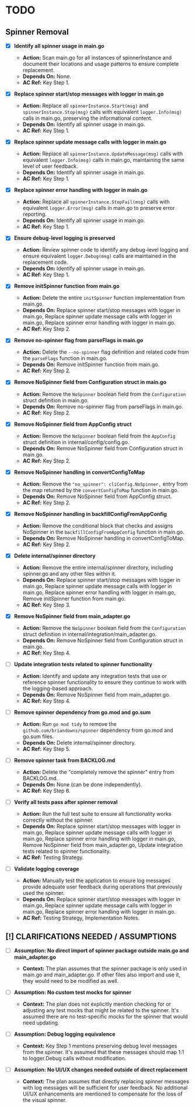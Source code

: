 # TODO

## Spinner Removal

- [x] **Identify all spinner usage in main.go**
  - **Action:** Scan main.go for all instances of spinnerInstance and document their locations and usage patterns to ensure complete replacement.
  - **Depends On:** None.
  - **AC Ref:** Key Step 1.

- [x] **Replace spinner start/stop messages with logger in main.go**
  - **Action:** Replace all `spinnerInstance.Start(msg)` and `spinnerInstance.Stop(msg)` calls with equivalent `logger.Info(msg)` calls in main.go, preserving the informational content.
  - **Depends On:** Identify all spinner usage in main.go.
  - **AC Ref:** Key Step 1.

- [x] **Replace spinner update message calls with logger in main.go**
  - **Action:** Replace all `spinnerInstance.UpdateMessage(msg)` calls with equivalent `logger.Info(msg)` calls in main.go, maintaining the same level of user feedback.
  - **Depends On:** Identify all spinner usage in main.go.
  - **AC Ref:** Key Step 1.

- [x] **Replace spinner error handling with logger in main.go**
  - **Action:** Replace all `spinnerInstance.StopFail(msg)` calls with equivalent `logger.Error(msg)` calls in main.go to preserve error reporting.
  - **Depends On:** Identify all spinner usage in main.go.
  - **AC Ref:** Key Step 1.

- [x] **Ensure debug-level logging is preserved**
  - **Action:** Review spinner code to identify any debug-level logging and ensure equivalent `logger.Debug(msg)` calls are maintained in the replacement code.
  - **Depends On:** Identify all spinner usage in main.go.
  - **AC Ref:** Key Step 1.

- [x] **Remove initSpinner function from main.go**
  - **Action:** Delete the entire `initSpinner` function implementation from main.go.
  - **Depends On:** Replace spinner start/stop messages with logger in main.go, Replace spinner update message calls with logger in main.go, Replace spinner error handling with logger in main.go.
  - **AC Ref:** Key Step 2.

- [x] **Remove no-spinner flag from parseFlags in main.go**
  - **Action:** Delete the `--no-spinner` flag definition and related code from the `parseFlags` function in main.go.
  - **Depends On:** Remove initSpinner function from main.go.
  - **AC Ref:** Key Step 2.

- [x] **Remove NoSpinner field from Configuration struct in main.go**
  - **Action:** Remove the `NoSpinner` boolean field from the `Configuration` struct definition in main.go.
  - **Depends On:** Remove no-spinner flag from parseFlags in main.go.
  - **AC Ref:** Key Step 2.

- [x] **Remove NoSpinner field from AppConfig struct**
  - **Action:** Remove the `NoSpinner` boolean field from the `AppConfig` struct definition in internal/config/config.go.
  - **Depends On:** Remove NoSpinner field from Configuration struct in main.go.
  - **AC Ref:** Key Step 2.

- [x] **Remove NoSpinner handling in convertConfigToMap**
  - **Action:** Remove the `"no_spinner": cliConfig.NoSpinner,` entry from the map returned by the `convertConfigToMap` function in main.go.
  - **Depends On:** Remove NoSpinner field from AppConfig struct.
  - **AC Ref:** Key Step 2.

- [x] **Remove NoSpinner handling in backfillConfigFromAppConfig**
  - **Action:** Remove the conditional block that checks and assigns NoSpinner in the `backfillConfigFromAppConfig` function in main.go.
  - **Depends On:** Remove NoSpinner handling in convertConfigToMap.
  - **AC Ref:** Key Step 2.

- [x] **Delete internal/spinner directory**
  - **Action:** Remove the entire internal/spinner directory, including spinner.go and any other files within it.
  - **Depends On:** Replace spinner start/stop messages with logger in main.go, Replace spinner update message calls with logger in main.go, Replace spinner error handling with logger in main.go, Remove initSpinner function from main.go.
  - **AC Ref:** Key Step 3.

- [x] **Remove NoSpinner field from main_adapter.go**
  - **Action:** Remove the `NoSpinner` boolean field from the `Configuration` struct definition in internal/integration/main_adapter.go.
  - **Depends On:** Remove NoSpinner field from Configuration struct in main.go.
  - **AC Ref:** Key Step 4.

- [ ] **Update integration tests related to spinner functionality**
  - **Action:** Identify and update any integration tests that use or reference spinner functionality to ensure they continue to work with the logging-based approach.
  - **Depends On:** Remove NoSpinner field from main_adapter.go.
  - **AC Ref:** Key Step 4.

- [ ] **Remove spinner dependency from go.mod and go.sum**
  - **Action:** Run `go mod tidy` to remove the `github.com/briandowns/spinner` dependency from go.mod and go.sum files.
  - **Depends On:** Delete internal/spinner directory.
  - **AC Ref:** Key Step 5.

- [ ] **Remove spinner task from BACKLOG.md**
  - **Action:** Delete the "completely remove the spinner" entry from BACKLOG.md.
  - **Depends On:** None (can be done independently).
  - **AC Ref:** Key Step 6.

- [ ] **Verify all tests pass after spinner removal**
  - **Action:** Run the full test suite to ensure all functionality works correctly without the spinner.
  - **Depends On:** Replace spinner start/stop messages with logger in main.go, Replace spinner update message calls with logger in main.go, Replace spinner error handling with logger in main.go, Remove NoSpinner field from main_adapter.go, Update integration tests related to spinner functionality.
  - **AC Ref:** Testing Strategy.

- [ ] **Validate logging coverage**
  - **Action:** Manually test the application to ensure log messages provide adequate user feedback during operations that previously used the spinner.
  - **Depends On:** Replace spinner start/stop messages with logger in main.go, Replace spinner update message calls with logger in main.go, Replace spinner error handling with logger in main.go.
  - **AC Ref:** Testing Strategy, Implementation Notes.

## [!] CLARIFICATIONS NEEDED / ASSUMPTIONS

- [ ] **Assumption: No direct import of spinner package outside main.go and main_adapter.go**
  - **Context:** The plan assumes that the spinner package is only used in main.go and main_adapter.go. If other files also import and use it, they would need to be modified as well.

- [ ] **Assumption: No custom test mocks for spinner**
  - **Context:** The plan does not explicitly mention checking for or adjusting any test mocks that might be related to the spinner. It's assumed there are no test-specific mocks for the spinner that would need updating.

- [ ] **Assumption: Debug logging equivalence**
  - **Context:** Key Step 1 mentions preserving debug level messages from the spinner. It's assumed that these messages should map 1:1 to logger.Debug calls without modification.

- [ ] **Assumption: No UI/UX changes needed outside of direct replacement**
  - **Context:** The plan assumes that directly replacing spinner messages with log messages will be sufficient for user feedback. No additional UI/UX enhancements are mentioned to compensate for the loss of the visual spinner.